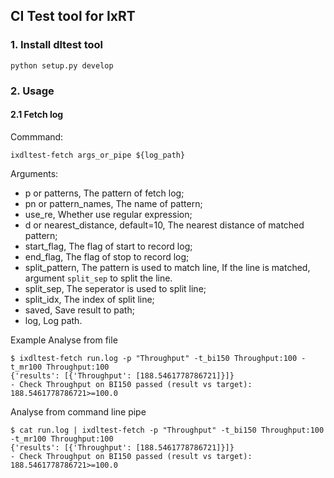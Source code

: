 ## CI Test tool for IxRT

### 1. Install dltest tool
    
    python setup.py develop

### 2. Usage

#### 2.1 Fetch log

Commmand:

```shell
ixdltest-fetch args_or_pipe ${log_path}
```

Arguments:

- p or patterns, The pattern of fetch log;
- pn or pattern_names, The name of pattern;
- use_re, Whether use regular expression;
- d or nearest_distance, default=10, The nearest distance of matched pattern;
- start_flag, The flag of start to record log;
- end_flag, The flag of stop to record log;
- split_pattern, The pattern is used to match line, If the line is matched, argument `split_sep` to split the line.
- split_sep, The seperator is used to split line;
- split_idx, The index of split line;
- saved, Save result to path;
- log, Log path.

Example
Analyse from file
```
$ ixdltest-fetch run.log -p "Throughput" -t_bi150 Throughput:100 -t_mr100 Throughput:100
{'results': [{'Throughput': [188.5461778786721]}]}
- Check Throughput on BI150 passed (result vs target): 188.5461778786721>=100.0
```

Analyse from command line pipe
```
$ cat run.log | ixdltest-fetch -p "Throughput" -t_bi150 Throughput:100 -t_mr100 Throughput:100
{'results': [{'Throughput': [188.5461778786721]}]}
- Check Throughput on BI150 passed (result vs target): 188.5461778786721>=100.0
```
